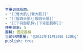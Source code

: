 ```yaml
---
主要训练肌肉:
- '[[臀大肌\|臀大肌]]'
- '[[股四头肌\|股四头肌]]'
- '[[下背部肌群\|下背部肌群]]'
使用频率: 5
器械: 固定器械
当前6RM重量: '@2022年11月20日 120kg'
publish: true
---
```

